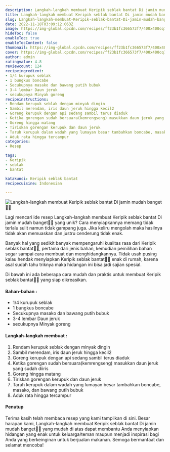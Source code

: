 ```yaml
---
description: Langkah-langkah membuat Keripik seblak bantat Di jamin mudah banget"
title: Langkah-langkah membuat Keripik seblak bantat Di jamin mudah banget
slug: Langkah-langkah-membuat-Keripik-seblak-bantat-Di-jamin-mudah-banget
date: 2022-11-18T03:09:12.063Z
image: https://img-global.cpcdn.com/recipes/ff23b1fc366573f7/400x400cq70/photo.jpg
hideToc: false
enableToc: true
enableTocContent: false
thumbnail: https://img-global.cpcdn.com/recipes/ff23b1fc366573f7/400x400cq70/photo.jpg
cover: https://img-global.cpcdn.com/recipes/ff23b1fc366573f7/400x400cq70/photo.jpg
author: admin
ratingvalue: 4.8
reviewcount: 124
recipeingredient:
- 1/4 kurupuk seblak
- 1 bungkus boncabe
- Secukupnya masako dan bawang putih bubuk
- 3-4 lembar Daun jeruk
- secukupnya Minyak goreng
recipeinstructions:
- Rendam kerupuk seblak dengan minyak dingin
- Sambil merendam, iris daun jeruk hingga kecil2
- Goreng kerupuk dengan api sedang sambil terus diaduk
- Ketika gorengan sudah bersuara(kemrengseng) masukkan daun jeruk yang sudah diiris
- Goreng hingga matang
- Tiriskan gorengan kerupuk dan daun jeruk
- Taruh kerupuk dalam wadah yang lumayan besar tambahkan boncabe, masako, dan bawang putih bubuk
- Aduk rata hingga tercampur
categories:
- Resep

tags:
- Keripik
- seblak
- bantat

katakunci: Keripik seblak bantat
recipecuisine: Indonesian

---
```


![Langkah-langkah membuat Keripik seblak bantat Di jamin mudah banget👩‍🍳](https://img-global.cpcdn.com/recipes/ff23b1fc366573f7/400x400cq70/photo.jpg)

Lagi mencari ide resep Langkah-langkah membuat Keripik seblak bantat Di jamin mudah banget👩‍🍳 yang unik? Cara menyiapkannya memang tidak terlalu sulit namun tidak gampang juga. Jika keliru mengolah maka hasilnya tidak akan memuaskan dan justru cenderung tidak enak.

Banyak hal yang sedikit banyak mempengaruhi kualitas rasa dari Keripik seblak bantat👩‍🍳, pertama dari jenis bahan, kemudian pemilihan bahan segar sampai cara membuat dan menghidangkannya. Tidak usah pusing kalau hendak menyiapkan Keripik seblak bantat👩‍🍳 enak di rumah, karena asal sudah tahu triknya maka hidangan ini bisa jadi sajian spesial.

Di bawah ini ada beberapa cara mudah dan praktis untuk membuat Keripik seblak bantat👩‍🍳 yang siap dikreasikan.

<!--inarticleads1-->

#### Bahan-bahan :

- 1/4 kurupuk seblak
- 1 bungkus boncabe
- Secukupnya masako dan bawang putih bubuk
- 3-4 lembar Daun jeruk
- secukupnya Minyak goreng

<!--inarticleads2-->

#### Langkah-langkah membuat :

1. Rendam kerupuk seblak dengan minyak dingin
1. Sambil merendam, iris daun jeruk hingga kecil2
1. Goreng kerupuk dengan api sedang sambil terus diaduk
1. Ketika gorengan sudah bersuara(kemrengseng) masukkan daun jeruk yang sudah diiris
1. Goreng hingga matang
1. Tiriskan gorengan kerupuk dan daun jeruk
1. Taruh kerupuk dalam wadah yang lumayan besar tambahkan boncabe, masako, dan bawang putih bubuk
1. Aduk rata hingga tercampur

#### Penutup

Terima kasih telah membaca resep yang kami tampilkan di sini. Besar harapan kami, Langkah-langkah membuat Keripik seblak bantat Di jamin mudah banget👩‍🍳 yang mudah di atas dapat membantu Anda menyiapkan hidangan yang enak untuk keluarga/teman maupun menjadi inspirasi bagi Anda yang berkeinginan untuk berjualan makanan. Semoga bermanfaat dan selamat mencoba!